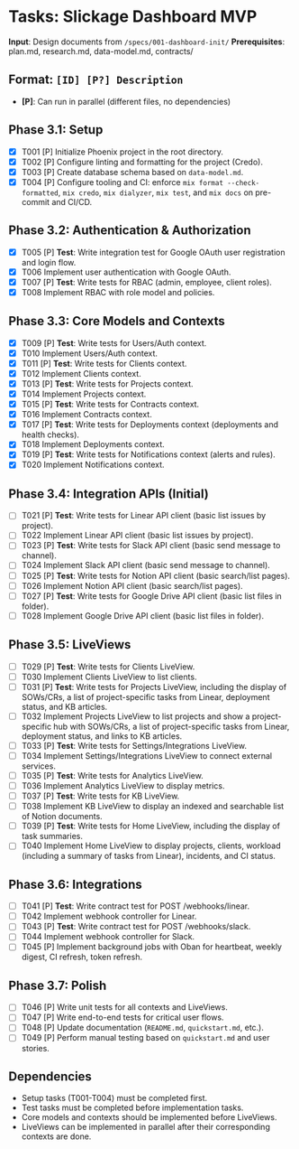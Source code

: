 # Tasks: Slickage Dashboard MVP

**Input**: Design documents from `/specs/001-dashboard-init/`
**Prerequisites**: plan.md, research.md, data-model.md, contracts/

## Format: `[ID] [P?] Description`
- **[P]**: Can run in parallel (different files, no dependencies)

## Phase 3.1: Setup
- [x] T001 [P] Initialize Phoenix project in the root directory.
- [x] T002 [P] Configure linting and formatting for the project (Credo).
- [x] T003 [P] Create database schema based on `data-model.md`.
- [x] T004 [P] Configure tooling and CI: enforce `mix format --check-formatted`, `mix credo`, `mix dialyzer`, `mix test`, and `mix docs` on pre-commit and CI/CD.

## Phase 3.2: Authentication & Authorization
 - [x] T005 [P] **Test**: Write integration test for Google OAuth user registration and login flow.
 - [x] T006 Implement user authentication with Google OAuth.
 - [x] T007 [P] **Test**: Write tests for RBAC (admin, employee, client roles).
 - [x] T008 Implement RBAC with role model and policies.

## Phase 3.3: Core Models and Contexts
- [x] T009 [P] **Test**: Write tests for Users/Auth context.
- [x] T010 Implement Users/Auth context.
- [x] T011 [P] **Test**: Write tests for Clients context.
- [x] T012 Implement Clients context.
- [x] T013 [P] **Test**: Write tests for Projects context.
- [x] T014 Implement Projects context.
- [x] T015 [P] **Test**: Write tests for Contracts context.
- [x] T016 Implement Contracts context.
- [x] T017 [P] **Test**: Write tests for Deployments context (deployments and health checks).
- [x] T018 Implement Deployments context.
- [x] T019 [P] **Test**: Write tests for Notifications context (alerts and rules).
- [x] T020 Implement Notifications context.
<!-- Analytics/Integrations/Webhooks/Audit deferred from Phase 3.3; numbering continues in Phase 3.4+ -->

## Phase 3.4: Integration APIs (Initial)
- [ ] T021 [P] **Test**: Write tests for Linear API client (basic list issues by project).
- [ ] T022 Implement Linear API client (basic list issues by project).
- [ ] T023 [P] **Test**: Write tests for Slack API client (basic send message to channel).
- [ ] T024 Implement Slack API client (basic send message to channel).
- [ ] T025 [P] **Test**: Write tests for Notion API client (basic search/list pages).
- [ ] T026 Implement Notion API client (basic search/list pages).
- [ ] T027 [P] **Test**: Write tests for Google Drive API client (basic list files in folder).
- [ ] T028 Implement Google Drive API client (basic list files in folder).

## Phase 3.5: LiveViews
- [ ] T029 [P] **Test**: Write tests for Clients LiveView.
- [ ] T030 Implement Clients LiveView to list clients.
- [ ] T031 [P] **Test**: Write tests for Projects LiveView, including the display of SOWs/CRs, a list of project-specific tasks from Linear, deployment status, and KB articles.
- [ ] T032 Implement Projects LiveView to list projects and show a project-specific hub with SOWs/CRs, a list of project-specific tasks from Linear, deployment status, and links to KB articles.
- [ ] T033 [P] **Test**: Write tests for Settings/Integrations LiveView.
- [ ] T034 Implement Settings/Integrations LiveView to connect external services.
- [ ] T035 [P] **Test**: Write tests for Analytics LiveView.
- [ ] T036 Implement Analytics LiveView to display metrics.
- [ ] T037 [P] **Test**: Write tests for KB LiveView.
- [ ] T038 Implement KB LiveView to display an indexed and searchable list of Notion documents.
- [ ] T039 [P] **Test**: Write tests for Home LiveView, including the display of task summaries.
- [ ] T040 Implement Home LiveView to display projects, clients, workload (including a summary of tasks from Linear), incidents, and CI status.

## Phase 3.6: Integrations
- [ ] T041 [P] **Test**: Write contract test for POST /webhooks/linear.
- [ ] T042 Implement webhook controller for Linear.
- [ ] T043 [P] **Test**: Write contract test for POST /webhooks/slack.
- [ ] T044 Implement webhook controller for Slack.
- [ ] T045 [P] Implement background jobs with Oban for heartbeat, weekly digest, CI refresh, token refresh.

## Phase 3.7: Polish
- [ ] T046 [P] Write unit tests for all contexts and LiveViews.
- [ ] T047 [P] Write end-to-end tests for critical user flows.
- [ ] T048 [P] Update documentation (`README.md`, `quickstart.md`, etc.).
- [ ] T049 [P] Perform manual testing based on `quickstart.md` and user stories.

## Dependencies
- Setup tasks (T001-T004) must be completed first.
- Test tasks must be completed before implementation tasks.
- Core models and contexts should be implemented before LiveViews.
- LiveViews can be implemented in parallel after their corresponding contexts are done.
